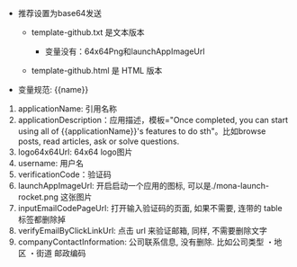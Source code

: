 - 推荐设置为base64发送
    - template-github.txt 是文本版本
        - 变量没有：64x64Png和launchAppImageUrl

    - template-github.html 是 HTML 版本

- 变量规范: {{name}}

1. applicationName: 引用名称
2. applicationDescription：应用描述，模板="Once completed, you can start using all of {{applicationName}}'s features to do sth"。比如browse posts, read articles, ask or solve questions.
3. logo64x64Url: 64x64 logo图片
4. username: 用户名
5. verificationCode：验证码
6. launchAppImageUrl: 开启启动一个应用的图标, 可以是./mona-launch-rocket.png 这张图片
7. inputEmailCodePageUrl: 打开输入验证码的页面, 如果不需要, 连带的 table 标签都删除掉
8. verifyEmailByClickLinkUrl: 点击 url 来验证邮箱, 同样, 不需要删除文字
9. companyContactInformation: 公司联系信息, 没有删除. 比如公司类型 ・地区 ・街道 邮政编码
